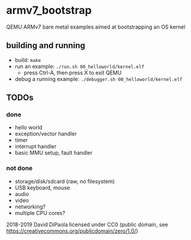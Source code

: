 # armv7_bootstrap
QEMU ARMv7 bare metal examples aimed at bootstrapping an OS kernel

## building and running
  - build: `make`
  - run an example: `./run.sh 00_helloworld/kernel.elf`
    - press Ctrl-A, then press X to exit QEMU
  - debug a running example: `./debugger.sh 00_helloworld/kernel.elf`

## TODOs
### done
  - hello world
  - exception/vector handler
  - timer
  - interrupt handler
  - basic MMU setup, fault handler
### not done
  - storage/disk/sdcard (raw, no filesystem)
  - USB keyboard, mouse
  - audio
  - video
  - networking?
  - multiple CPU cores?

2018-2019 David DiPaola
licensed under CC0 (public domain, see https://creativecommons.org/publicdomain/zero/1.0/)

